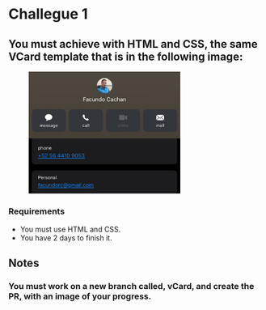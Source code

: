 # Challegue 1
## You must achieve with HTML and CSS, the same VCard template that is in the following image:
<figure>
    <img src="./images/vCard.jpg" alt="VCard Facundo Cachan" width="300px">
</figure>

### Requirements
- You must use HTML and CSS.
- You have 2 days to finish it.

## Notes

### You must work on a new branch called, vCard, and create the PR, with an image of your progress.